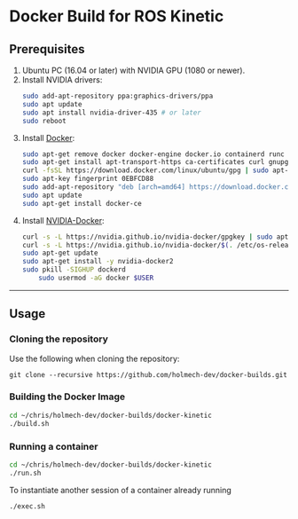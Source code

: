 # Docker Build for ROS Kinetic

## Prerequisites

1. Ubuntu PC (16.04 or later) with NVIDIA GPU (1080 or newer).
2. Install NVIDIA drivers:
	```bash
	sudo add-apt-repository ppa:graphics-drivers/ppa
	sudo apt update
	sudo apt install nvidia-driver-435 # or later
	sudo reboot
	```
3. Install [Docker](https://docs.docker.com/install/linux/docker-ce/ubuntu/):
	```bash
	sudo apt-get remove docker docker-engine docker.io containerd runc
	sudo apt-get install apt-transport-https ca-certificates curl gnupg-agent software-properties-common
	curl -fsSL https://download.docker.com/linux/ubuntu/gpg | sudo apt-key add -
	sudo apt-key fingerprint 0EBFCD88
	sudo add-apt-repository "deb [arch=amd64] https://download.docker.com/linux/ubuntu $(lsb_release -cs) stable"
	sudo apt update
	sudo apt-get install docker-ce
	```
4. Install [NVIDIA-Docker](https://github.com/NVIDIA/nvidia-docker):
	```bash
	curl -s -L https://nvidia.github.io/nvidia-docker/gpgkey | sudo apt-key add -
	curl -s -L https://nvidia.github.io/nvidia-docker/$(. /etc/os-release;echo $ID$VERSION_ID)/nvidia-docker.list | sudo tee /etc/apt/sources.list.d/nvidia-docker.list
	sudo apt-get update
	sudo apt-get install -y nvidia-docker2
	sudo pkill -SIGHUP dockerd
    	sudo usermod -aG docker $USER
	```
-----------------------------------------------------------------------------------------------------------

## Usage

### Cloning the repository
Use the following when cloning the repository:
```
git clone --recursive https://github.com/holmech-dev/docker-builds.git
```

### Building the Docker Image
```bash
cd ~/chris/holmech-dev/docker-builds/docker-kinetic
./build.sh
```

### Running a container
```bash
cd ~/chris/holmech-dev/docker-builds/docker-kinetic
./run.sh
```
To instantiate another session of a container already running
```bash
./exec.sh
```
